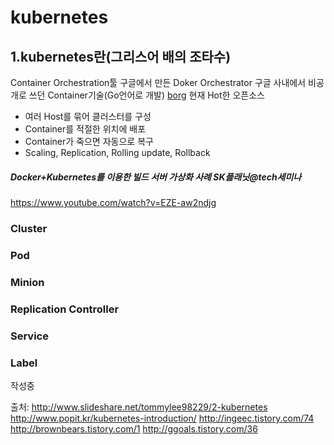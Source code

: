 # kubernetes
## 1.kubernetes란(그리스어 배의 조타수)
Container Orchestration툴
구글에서 만든 Doker Orchestrator 구글 사내에서 비공개로 쓰던 Container기술(Go언어로 개발) [borg](http://research.google.com/pubs/pub43438.html)
현재 Hot한 오픈소스

 - 여러 Host를 묶어 클러스터를 구성
 - Container를 적절한 위치에 배포
 - Container가 죽으면 자동으로 복구
 - Scaling, Replication, Rolling update, Rollback

##### Docker+Kubernetes를 이용한 빌드 서버 가상화 사례 SK플래닛@tech세미나
https://www.youtube.com/watch?v=EZE-aw2ndjg

### Cluster
### Pod
### Minion
### Replication Controller
### Service
### Label


작성중

출처:
http://www.slideshare.net/tommylee98229/2-kubernetes
http://www.popit.kr/kubernetes-introduction/
http://ingeec.tistory.com/74
http://brownbears.tistory.com/1
http://ggoals.tistory.com/36
